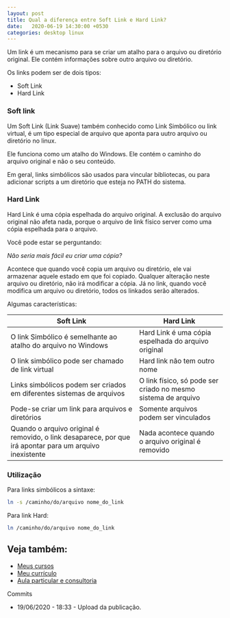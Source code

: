 ```yaml
---
layout: post
title: Qual a diferença entre Soft Link e Hard Link?
date:   2020-06-19 14:30:00 +0530
categories: desktop linux
---
```


Um link é um mecanismo para se criar um atalho para o arquivo ou diretório original. Ele contém informações sobre outro arquivo ou diretório.

<!-- more -->

Os links podem ser de dois tipos:

- Soft Link 
- Hard Link

### Soft link

Um Soft Link (Link Suave) também conhecido como Link Simbólico ou link virtual, é um tipo especial de arquivo que aponta para uutro arquivo ou diretório no linux.

Ele funciona como um atalho do Windows. Ele contém o caminho do arquivo original e não o seu conteúdo. 

Em geral, links simbólicos são usados para vincular bibliotecas, ou para adicionar scripts a um diretório que esteja no PATH do sistema. 

### Hard Link

Hard Link é uma cópia espelhada do arquivo original. A exclusão do arquivo original não afeta nada, porque o arquivo de link físico server como uma cópia espelhada para o arquivo.

Você pode estar se perguntando:

*Não seria mais fácil eu criar uma cópia?*

Acontece que quando você copia um arquivo ou diretório, ele vai armazenar aquele estado em que foi copiado. Qualquer alteração neste arquivo ou diretório, não irá modificar a cópia. Já no link, quando você modifica um arquivo ou diretório, todos os linkados serão alterados.

Algumas características:

Soft Link | Hard Link
---|---
O link Simbólico é semelhante ao atalho do arquivo no Windows | Hard Link é uma cópia espelhada do arquivo original
O link simbólico pode ser chamado de link virtual | Hard link não tem outro nome
Links simbólicos podem ser criados em diferentes sistemas de arquivos | O link físico, só pode ser criado no mesmo sistema de arquivo
Pode-se criar um link para arquivos e diretórios | Somente arquivos podem ser vinculados
Quando o arquivo original é removido, o link desaparece, por que irá apontar para um arquivo inexistente | Nada acontece quando o arquivo original é removido


### Utilização
Para links simbólicos a sintaxe:

```bash
ln -s /caminho/do/arquivo nome_do_link
```

Para link Hard:

```bash
ln /caminho/do/arquivo nome_do_link
```

## Veja também:
- [Meus cursos](https://profjulianoramos.github.io/cursos/)
- [Meu currículo](https://profjulianoramos.github.io/curriculo/)
- [Aula particular e consultoria](https://profjulianoramos.github.io/consultoria/)


Commits
- 19/06/2020 - 18:33 - Upload da publicação.